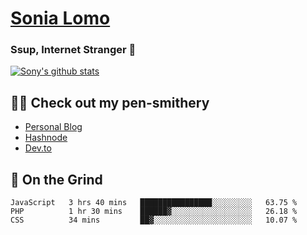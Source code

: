 # [Sonia Lomo](https://sonylomo.github.io/) 
### Ssup, Internet Stranger 🤩

<a href="https://github.com/sonylomo/github-readme-stats">
  <img align="center" src="https://media.giphy.com/media/lU05nFSW6Y2A/giphy.gif" alt="Sony's github stats" />
</a>

## ✍🏾 Check out my pen-smithery
- [Personal Blog](https://www.sonylomo.dev/blog)
- [Hashnode](https://sonylomo.hashnode.dev/)
- [Dev.to](https://dev.to/sonylomo)

## 🤡 On the Grind
<!--START_SECTION:waka-->

```text
JavaScript   3 hrs 40 mins   ████████████████░░░░░░░░░   63.75 %
PHP          1 hr 30 mins    ██████▓░░░░░░░░░░░░░░░░░░   26.18 %
CSS          34 mins         ██▓░░░░░░░░░░░░░░░░░░░░░░   10.07 %
```

<!--END_SECTION:waka-->
